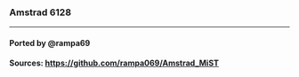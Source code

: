 ### Amstrad 6128
--------------------

#### Ported by @rampa69

#### Sources:  https://github.com/rampa069/Amstrad_MiST
